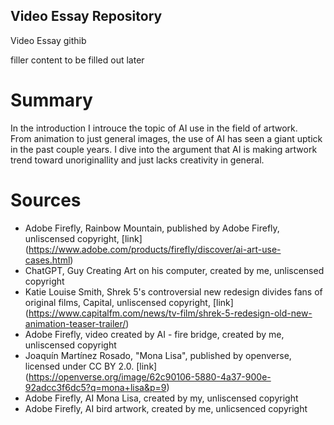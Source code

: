 ## Video Essay Repository
 Video Essay githib

filler  content to be filled out later

# Summary
In the introduction I introuce the topic of AI use in the field of artwork.  
From animation to just general images, the use of AI has seen a giant uptick in the past couple years.
I dive into the argument that AI is making artwork trend toward unoriginallity and just lacks creativity in general. 


# Sources
* Adobe Firefly, Rainbow Mountain, published by Adobe Firefly, unliscensed copyright, [link] (https://www.adobe.com/products/firefly/discover/ai-art-use-cases.html)
* ChatGPT, Guy Creating Art on his computer, created by me, unliscensed copyright
* Katie Louise Smith, Shrek 5's controversial new redesign divides fans of original films, Capital, unliscensed copyright, [link] (https://www.capitalfm.com/news/tv-film/shrek-5-redesign-old-new-animation-teaser-trailer/)
* Adobe Firefly, video created by AI - fire bridge, created by me, unliscensed copyright
* Joaquín Martínez Rosado, "Mona Lisa", published by openverse, licensed under CC BY 2.0. [link] (https://openverse.org/image/62c90106-5880-4a37-900e-92adcc3f6dc5?q=mona+lisa&p=9)
* Adobe Firefly, AI Mona Lisa, created by my, unliscensed copyright
* Adobe Firefly, AI bird artwork, created by me, unlicsenced copyright
